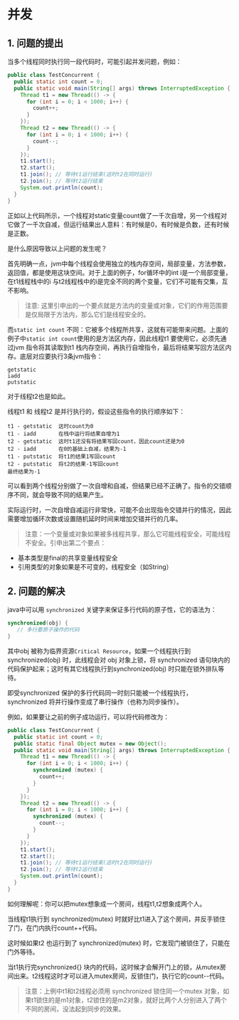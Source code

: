 # 并发

## 1. 问题的提出

当多个线程同时执行同一段代码时，可能引起并发问题，例如：

```java
public class TestConcurrent {
  public static int count = 0;
  public static void main(String[] args) throws InterruptedException {
    Thread t1 = new Thread(() -> {
      for (int i = 0; i < 1000; i++) {
        count++;
      }
    });
    Thread t2 = new Thread(() -> {
      for (int i = 0; i < 1000; i++) {
        count--;
      }
    });
    t1.start();
    t2.start();
    t1.join(); // 等待t1运行结束(这时t2在同时运行)
    t2.join(); // 等待t2运行结束
    System.out.println(count);
  }
}
```
正如以上代码所示，一个线程对static变量count做了一千次自增，另一个线程对它做了一千次自减，但运行结果出人意料：有时候是0，有时候是负数，还有时候是正数。

是什么原因导致以上问题的发生呢？

首先明确一点，jvm中每个线程会使用独立的栈内存空间，局部变量，方法参数，返回值，都是使用这块空间。对于上面的例子，for循环中的int i是一个局部变量，在t1线程栈中的i 与t2线程栈中的i是完全不同的两个变量，它们不可能有交集，互不影响。
> 注意: 这里引申出的一个要点就是方法内的变量或对象，它们的作用范围要是仅局限于方法内，那么它们是线程安全的。

而` static int count ` 不同：它被多个线程所共享，这就有可能带来问题。上面的例子中` static int count `使用的是方法区内存，因此线程t1 要使用它，必须先通过jvm 指令将其读取到t1 栈内存空间，再执行自增指令，最后将结果写回方法区内存。底层对应要执行3条jvm指令：
```
getstatic
iadd
putstatic
```
对于线程t2也是如此。

线程t1 和 线程t2 是并行执行的，假设这些指令的执行顺序如下：
```
t1 - getstatic  这时count为0
t1 - iadd       在栈中运行将结果自增为1
t2 - getstatic  这时t1还没有将结果写回count，因此count还是为0
t2 - iadd       在0的基础上自减，结果为-1
t1 - putstatic  将t1的结果1写回count
t2 - putstatic  将t2的结果-1写回count 
最终结果为-1
```
可以看到两个线程分别做了一次自增和自减，但结果已经不正确了。指令的交错顺序不同，就会导致不同的结果产生。

实际运行时，一次自增自减运行非常快，可能不会出现指令交错并行的情况，因此需要增加循环次数或设置随机延时时间来增加交错并行的几率。

> 注意：一个变量或对象如果被多线程共享，那么它可能线程安全，可能线程不安全。引申出第二个要点：
  * 基本类型是final的共享变量线程安全
  * 引用类型的对象如果是不可变的，线程安全（如String）

## 2. 问题的解决
java中可以用 `synchronized` 关键字来保证多行代码的原子性，它的语法为：
```java
synchronized(obj) {
   // 多行要原子操作的代码
}
```
其中obj 被称为临界资源`Critical Resource`，如果一个线程执行到synchronized(obj) 时，此线程会对 obj 对象上锁，将 synchronized 语句块内的代码保护起来；这时有其它线程执行到synchronized(obj) 时只能在锁外排队等待。

即受synchronized 保护的多行代码同一时刻只能被一个线程执行，synchronized 将并行操作变成了串行操作（也称为同步操作）。

例如，如果要让之前的例子成功运行，可以将代码修改为：
```java
public class TestConcurrent {
  public static int count = 0;
  public static final Object mutex = new Object();
  public static void main(String[] args) throws InterruptedException {
    Thread t1 = new Thread(() -> {
      for (int i = 0; i < 1000; i++) {
        synchronized (mutex) {
          count++;
        }
      }
    });
    Thread t2 = new Thread(() -> {
      for (int i = 0; i < 1000; i++) {
        synchronized (mutex) {
          count--;
        }
      }
    });
    t1.start();
    t2.start();
    t1.join(); // 等待t1运行结束(这时t2在同时运行)
    t2.join(); // 等待t2运行结束
    System.out.println(count);
  }
}
```
如何理解呢：你可以把mutex想象成一个房间，线程t1,t2想象成两个人。

当线程t1执行到 synchronized(mutex) 时就好比t1进入了这个房间，并反手锁住了门，在门内执行count++代码。

这时候如果t2 也运行到了 synchronized(mutex) 时，它发现门被锁住了，只能在门外等待。

当t1执行完synchronized{} 块内的代码，这时候才会解开门上的锁，从mutex房间出来。t2线程这时才可以进入mutex房间，反锁住门，执行它的count--代码。

> 注意：上例中t1和t2线程必须用 synchronized 锁住同一个mutex 对象，如果t1锁住的是m1对象，t2锁住的是m2对象，就好比两个人分别进入了两个不同的房间，没法起到同步的效果。


